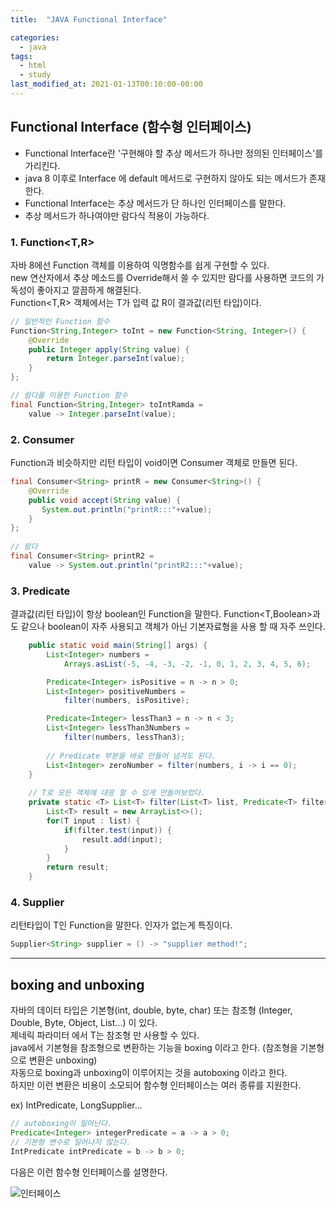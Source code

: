 ```yaml
---
title:  "JAVA Functional Interface"

categories: 
  - java
tags:
  - html
  - study
last_modified_at: 2021-01-13T00:10:00-00:00
---
```


## Functional Interface (함수형 인터페이스)<br>
* Functional Interface란 '구현해야 할 추상 메서드가 하나만 정의된 인터페이스'를 가리킨다.   
* java 8 이후로 Interface 에 default 메서드로 구현하지 않아도 되는 메서드가 존재한다.   
* Functional Interface는 추상 메서드가 단 하나인 인터페이스를 말한다.   
* 추상 메서드가 하나여야만 람다식 적용이 가능하다.   

### 1. Function<T,R>
자바 8에선 Function 객체를 이용하여 익명함수를 쉽게 구현할 수 있다.   
new 연산자에서 추상 메소드를 Override해서 쓸 수 있지만 람다를 사용하면 코드의 가독성이 좋아지고 깔끔하게 해결된다.   
Function<T,R> 객체에서는 T가 입력 값 R이 결과값(리턴 타입)이다.   
```java
// 일반적인 Function 함수
Function<String,Integer> toInt = new Function<String, Integer>() {
    @Override
    public Integer apply(String value) {
        return Integer.parseInt(value);
    }
};

// 람다를 이용한 Function 함수
final Function<String,Integer> toIntRamda = 
	value -> Integer.parseInt(value);
```

### 2. Consumer<T>
Function과 비슷하지만 리턴 타입이 void이면 Consumer 객체로 만들면 된다.   
```java
final Consumer<String> printR = new Consumer<String>() {
    @Override
    public void accept(String value) {
       System.out.println("printR:::"+value);
    }
};
       
// 람다
final Consumer<String> printR2 = 
	value -> System.out.println("printR2:::"+value);
```

### 3. Predicate<T>
결과값(리턴 타입)이 항상 boolean인 Function을 말한다. 
Function<T,Boolean>과도 같으나 boolean이 자주 사용되고 객체가 아닌 기본자료형을 사용 할 때 자주 쓰인다.   
```java
    public static void main(String[] args) {
        List<Integer> numbers = 
			Arrays.asList(-5, -4, -3, -2, -1, 0, 1, 2, 3, 4, 5, 6);

        Predicate<Integer> isPositive = n -> n > 0;
        List<Integer> positiveNumbers = 
			filter(numbers, isPositive);

        Predicate<Integer> lessThan3 = n -> n < 3;
        List<Integer> lessThan3Numbers = 
			filter(numbers, lessThan3);
        
        // Predicate 부분을 바로 만들어 넘겨도 된다.
        List<Integer> zeroNumber = filter(numbers, i -> i == 0);
    }
    
    // T로 모든 객체에 대응 할 수 있게 만들어보았다.
    private static <T> List<T> filter(List<T> list, Predicate<T> filter) {
        List<T> result = new ArrayList<>();
        for(T input : list) {
            if(filter.test(input)) {
                result.add(input);
            }
        }
        return result;
    }    
```

### 4. Supplier<T>
리턴타입이 T인 Function을 말한다. 인자가 없는게 특징이다.   
```java
Supplier<String> supplier = () -> "supplier method!";
```

* * *
## boxing and unboxing
자바의 데이터 타입은 기본형(int, double, byte, char) 또는 참조형 (Integer, Double, Byte, Object, List...) 이 있다.   
제네릭 파라미터 <T> 에서 T는 참조형 만 사용할 수 있다.   
java에서 기본형을 참조형으로 변환하는 기능을 boxing 이라고 한다. (참조형을 기본형으로 변환은 unboxing)   
자동으로 boxing과 unboxing이 이루어지는 것을 autoboxing 이라고 한다.  
하지만 이런 변환은 비용이 소모되어 함수형 인터페이스는 여러 종류를 지원한다.

ex) IntPredicate, LongSupplier...
```java
// autoboxing이 일어난다.
Predicate<Integer> integerPredicate = a -> a > 0;
// 기본형 변수로 일어나지 않는다.
IntPredicate intPredicate = b -> b > 0;
```

다음은 이런 함수형 인터페이스를 설명한다.   

![인터페이스 ](https://user-images.githubusercontent.com/56239469/104201429-1a0a8e80-546d-11eb-9581-e4c0552e131f.png)
